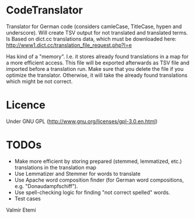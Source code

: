 # CodeTranslator
Translator for German code (considers camleCase, TitleCase, hypen and underscore). Will create TSV output for not translated and translated terms. Is Based on dict.cc translations data, which must be downloaded here:
http://www1.dict.cc/translation_file_request.php?l=e 

Has kind of a "memory". I.e. it stores already found translations in a map for a more efficient access. This file will be exported afterwards as TSV file and imported before a translation run. Make sure that you delete the file if you optimize the translator. Otherwise, it will take the already found translations which might be not correct.

# Licence
Under GNU GPL (http://www.gnu.org/licenses/gpl-3.0.en.html)

# TODOs
- Make more efficient by storing prepared (stemmed, lemmatized, etc.) translations in the translation map
- Use Lemmatizer and Stemmer for words to translate
- Use Apache word composition finder (for German word compositions, e.g. "Donaudampfschiff").
- Use spell-checking logic for finding "not correct spelled" words.
- Test cases

Valmir Etemi
